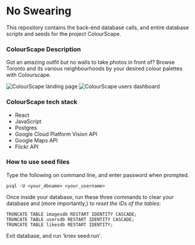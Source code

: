 # No Swearing
This repository contains the back-end database calls, and entire database scripts and seeds for the project ColourScape.

### ColourScape Description
Got an amazing outfit but no walls to take photos in front of? Browse Toronto and its various neighbourhoods by your desired colour palettes with Colourscape.

![ColourScape landing page](https://cloud.githubusercontent.com/assets/14142540/25826266/30427b04-3414-11e7-8f6b-4dfde6fe356b.png)
![ColourScape users dashboard](https://cloud.githubusercontent.com/assets/14142540/25826278/318866cc-3414-11e7-9ff2-6109522f0ff9.png)

### ColourScape tech stack
- React
- JavaScript
- Postgres
- Google Cloud Platform Vision API
- Google Maps API
- Flickr API

### How to use seed files
Type the following on command line, and enter password when prompted.
```
psql -U <your_dbname> <your_username>
```
Once inside your database, run these three commands to clear your database and (more importantly,) to _reset the IDs of the tables_:
```
TRUNCATE TABLE imagesdb RESTART IDENTITY CASCADE;
TRUNCATE TABLE usersdb RESTART IDENTITY CASCADE;
TRUNCATE TABLE likesdb RESTART IDENTITY;
```
Exit database, and run 'knex seed:run'.
